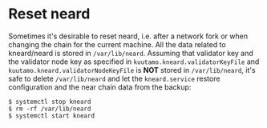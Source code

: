 # Reset neard

Sometimes it's desirable to reset neard, i.e. after a network fork or when
changing the chain for the current machine.
All the data related to kneard/neard is stored in `/var/lib/neard`.
Assuming that validator key and the validator node key as specified in
`kuutamo.kneard.validatorKeyFile` and `kuutamo.kneard.validatorNodeKeyFile`
is **NOT** stored in `/var/lib/neard`, it's safe to delete `/var/lib/neard`
and let the `kneard.service` restore configuration and the near chain data
from the backup:

```console
$ systemctl stop kneard
$ rm -rf /var/lib/neard
$ systemctl start kneard
```
